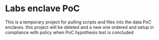# Labs enclave PoC 

This is a temporary project for pulling scripts and files into the data PoC enclaves. this project will be deleted and a new one ordered and setup in compliance with policy when PoC hypothesis test is concluded